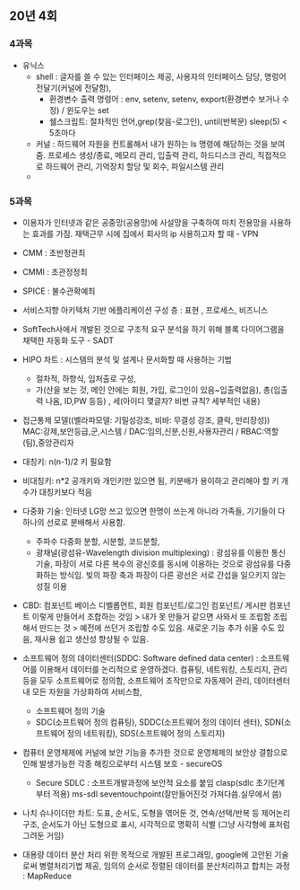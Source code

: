 ## 20년 4회

### 4과목
- 유닉스 
  - shell : 글자를 쓸 수 있는 인터페이스 제공, 사용자의 인터페이스 담당, 명렁어 전달기(커널에 전달함), 
    - 환경변수 출력 명령어 : env, setenv, setenv, export(환경변수 보거나 수정) / 윈도우는 set   
    - 쉘스크립트: 절차적인 언어,grep(찾음-로그인), until(반복문) sleep(5)  < 5초마다
  - 커널 :  하드웨어 자원을 컨트롤해서 내가 원하는 ls 명령에 해당하는 것을 보여줌. 프로세스 생성/종료, 메모리 관리, 입출력 관리, 하드디스크 관리, 직접적으로 하드웨어 관리, 기억장치 할당 및 회수, 파일시스템 관리
  - 

### 5과목
- 이용자가 인터넷과 같은 공중망(공용망)에 사설망을 구축하여 마치 전용망을 사용하는 효과를 가짐. 재택근무 시에 집에서 회사의 ip 사용하고자 할 때 - VPN
- CMM : 초반정관최
- CMMI : 초관정정최
- SPICE : 불수관확예최
- 서비스지향 아키텍처 기반 에플리케이션 구성 층 : 표현 , 프로세스, 비즈니스
- SoftTech사에서 개발된 것으로 구조적 요구 분석을 하기 위해 블록 다이어그램을 채택한 자동화 도구 - SADT
- HIPO 차트 : 시스템의 분석 및 설계나 문서화할 때 사용하는 기법
  - 절차적, 하향식, 입처출로 구성, 
  - 가(산을 보는 것, 메인 안에는 회원, 가입, 로그인이 있음~입출력없음), 총(입출력 나옴, ID,PW 등등) , 세(아이디 몇글자? 비번 규칙? 세부적인 내용) 
- 접근통제 모델((벨라파모델: 기밀성강조, 비바: 무결성 강조, 클락, 만리장성)) MAC:강제,보안등급,군,시스템 / DAC:임의,신분,신원,사용자관리 / RBAC:역할(팀),중앙관리자
- 대칭키: n(n-1)/2 키 필요함
- 비대칭키: n*2 공개키와 개인키만 있으면 됨, 키분배가 용이하고 관리해야 할 키 개수가 대칭키보다 적음

- 다중화 기술: 인터넷 LG망 쓰고 있으면 한명이 쓰는게 아니라 가족들, 기기들이 다 하나의 선로로 분배해서 사용함. 
  - 주파수 다중화 분할, 시분할, 코드분할, 
  - 광채널(광섬유-Wavelength division multiplexing) : 광섬유를 이용한 통신기술, 파장이 서로 다른 복수의 광신호를 동시에 이용하는 것으로 광섬유를 다중화하는 방식임. 빛의 파장 축과 파장이 다른 광선은 서로 간섭을 일으키지 않는 성질 이용
- CBD: 컴포넌트 베이스 디벨롭먼트, 회원 컴포넌트/로그인 컴포넌트/ 게시판 컴포넌트 이렇게 만들어서 조합하는 것임 > 내가 못 만들거 같으면 사와서 또 조립함 조립해서 만드는 것 > 예전에 쓰던거 조립할 수도 있음. 새로운 기능 추가 쉬울 수도 있음, 재사용 쉽고 생산성 향상될 수 있음. 
- 소프트웨어 정의 데이터센터(SDDC: Software defined data center) : 소프트웨어를 이용해서 데이터를 논리적으로 운영하겠다. 컴퓨팅, 네트워킹, 스토리지, 관리 등을 모두 소프트웨어로 정의함, 소프트웨어 조작만으로 자동제어 관리, 데이터센터 내 모든 자원을 가상화하여 서비스함,
  -  소프트웨어 정의 기술 
    -  SDC(소프트웨어 정의 컴퓨팅), SDDC(소프트웨어 정의 데이터 센터), SDN(소프트웨어 정의 네트워킹), SDS(소프트웨어 정의 스토리지)
- 컴퓨터 운영체제에 커널에 보안 기능을 추가한 것으로 운영체제의 보안상 결함으로 인해 발생가능한 각종 해킹으로부터 시스템 보호 - secureOS
  - Secure SDLC : 소프트개발과정에 보안적 요소를 붙임 clasp(sdlc 초기단계부터 적용) ms-sdl seventouchpoint(잘만들어진것 가져다씀.실무에서 씀)
- 나치 슈나이더만 차트: 도표, 순서도, 도형을 엮어둔 것, 연속/선택/반복 등 제어논리 구조, 순서도가 아닌 도형으로 표시, 시각적으로 명확히 식별 (그냥 사각형에 표처럼 그려둔 거임)
- 대용량 데이터 분산 처리 위한 목적으로 개발된 프로그래밍, google에 고안된 기술로써 병렬처리기법 제공, 임의의 순서로 정렬된 데이터를 분산처리하고 합치는 과정 : MapReduce
